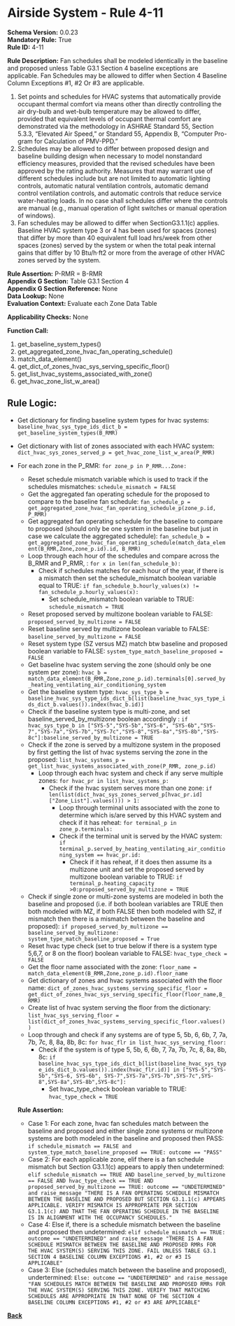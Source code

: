 # Airside System - Rule 4-11  
**Schema Version:** 0.0.23  
**Mandatory Rule:** True  
**Rule ID:** 4-11    
 
**Rule Description:** Fan schedules shall be modeled identically in the baseline and proposed unless Table G3.1 Section 4 baseline exceptions are applicable. Fan Schedules may be allowed to differ when Section 4 Baseline Column Exceptions #1, #2 Or #3 are applicable.  

1. Set points and schedules for HVAC systems that automatically provide occupant thermal comfort via means other than directly controlling the air dry-bulb and wet-bulb temperature may be allowed to differ, provided that equivalent levels of occupant thermal comfort are demonstrated via the methodology in ASHRAE Standard 55, Section 5.3.3, “Elevated Air Speed,” or Standard 55, Appendix B, “Computer Pro-gram for Calculation of PMV-PPD.”  
2. Schedules may be allowed to differ between proposed design and baseline building design when necessary to model nonstandard efficiency measures, provided that the revised schedules have been approved by the rating authority. Measures that may warrant use of different schedules include but are not limited to automatic lighting controls, automatic natural ventilation controls, automatic demand control ventilation controls, and automatic controls that reduce service water-heating loads. In no case shall schedules differ where the controls are manual (e.g., manual operation of light switches or manual operation of windows).  
3. Fan schedules may be allowed to differ when SectionG3.1.1(c) applies. Baseline HVAC system type 3 or 4 has been used for spaces (zones) that differ by more than 40 equivalent full load hrs/week from other spaces (zones) served by the system or when the total peak internal gains that differ by 10 Btu/h·ft2 or more from the average of other HVAC zones served by the system.  


**Rule Assertion:** P-RMR = B-RMR                                           
**Appendix G Section:** Table G3.1 Section 4  
**Appendix G Section Reference:** None  
**Data Lookup:** None  
**Evaluation Context:** Evaluate each Zone Data Table   

**Applicability Checks:** None   

**Function Call:** 

1. get_baseline_system_types()     
2. get_aggregated_zone_hvac_fan_operating_schedule()  
3. match_data_element()  
4. get_dict_of_zones_hvac_sys_serving_specific_floor()  
5. get_list_hvac_systems_associated_with_zone()
6. get_hvac_zone_list_w_area()

## Rule Logic:  
- Get dictionary for finding baseline system types for hvac systems: `baseline_hvac_sys_type_ids_dict_b = get_baseline_system_types(B_RMR)`
- Get dictionary with list of zones associated with each HVAC system: `dict_hvac_sys_zones_served_p = get_hvac_zone_list_w_area(P_RMR)`
- For each zone in the P_RMR: `for zone_p in P_RMR...Zone:`
    - Reset schedule mismatch variable which is used to track if the schedules mismatches: `schedule_mismatch = FALSE`
    - Get the aggregated fan operating schedule for the proposed to compare to the baseline fan schedule: `fan_schedule_p = get_aggregated_zone_hvac_fan_operating_schedule_p(zone_p.id, P_RMR)`
    - Get aggregated fan operating schedule for the baseline to compare to proposed (should only be one system in the baseline but just in case we calculate the aggregated schedule): `fan_schedule_b = get_aggregated_zone_hvac_fan_operating_schedule(match_data_element(B_RMR,Zone,zone_p.id).id, B_RMR)`
    - Loop through each hour of the schedules and compare across the B_RMR and P_RMR, : `for x in len(fan_schedule_b):`
        - Check if schedules matches for each hour of the year, if there is a mismatch then set the schedule_mismatch boolean variable equal to TRUE: `if fan_schedule_b.hourly_values(x) != fan_schedule_p.hourly_values(x):`  
            - Set schedule_mismatch boolean variable to TRUE: `schedule_mismatch = TRUE`            
    - Reset proposed served by multizone boolean variable to FALSE: `proposed_served_by_multizone = FALSE`
    - Reset baseline served by multizone boolean variable to FALSE: `baseline_served_by_multizone = FALSE`
    - Reset system type (SZ versus MZ) match btw baseline and proposed boolean variable to FALSE: `system_type_match_baseline_proposed = FALSE`
    - Get baseline hvac system serving the zone (should only be one system per zone): `hvac_b = match_data_element(B_RMR,Zone,zone_p.id).terminals[0].served_by_heating_ventilating_air_conditioning_system`
    - Get the baseline system type: `hvac_sys_type_b = baseline_hvac_sys_type_ids_dict_b[list(baseline_hvac_sys_type_ids_dict_b.values()).index(hvac_b.id)]`
    - Check if the baseline system type is multi-zone, and set baseline_served_by_multizone boolean accordingly : `if hvac_sys_type_b in ["SYS-5","SYS-5b","SYS-6", "SYS-6b","SYS-7","SYS-7a","SYS-7b","SYS-7c","SYS-8","SYS-8a","SYS-8b","SYS-8c"]:baseline_served_by_multizone = TRUE`
    - Check if the zone is served by a multizone system in the proposed by first getting the list of hvac systems serving the zone in the proposed: `list_hvac_systems_p = get_list_hvac_systems_associated_with_zone(P_RMR, zone_p.id)`
        - Loop through each hvac system and check if any serve multiple zones: `for hvac_pr in list_hvac_systems_p:`
            - Check if the hvac system serves more than one zone: `if len(list(dict_hvac_sys_zones_served_p[hvac_pr.id]["Zone_List"].values())) > 1:`
                - Loop through terminal units associated with the zone to determine which is/are served by this HVAC system and check if it has reheat: `for terminal_p in zone_p.terminals:`
                - Check if the terminal unit is served by the HVAC system: `if terminal_p.served_by_heating_ventilating_air_conditioning_system == hvac_pr.id:`
                    - Check if it has reheat, if it does then assume its a multizone unit and set the proposed served by multizone boolean variable to TRUE: `if terminal_p.heating_capacity >0:proposed_served_by_multizone = TRUE`   
    - Check if single zone or multi-zone systems are modeled in both the baseline and proposed (i.e. if both boolean variables are TRUE then both modeled with MZ, if both FALSE then both modeled with SZ, if mismatch then there is a mismatch between the baseline and proposed): `if proposed_served_by_multizone == baseline_served_by_multizone: system_type_match_baseline_proposed = True`
    - Reset hvac type check (set to true below if there is a system type 5,6,7, or 8 on the floor) boolean variable to FALSE: `hvac_type_check = FALSE`
    - Get the floor name associated with the zone: `floor_name = match_data_element(B_RMR,Zone,zone_p.id).floor_name`
    - Get dictionary of zones and hvac systems associated with the floor name: `dict_of_zones_hvac_systems_serving_specific_floor = get_dict_of_zones_hvac_sys_serving_specific_floor(floor_name,B_RMR)`
    - Create list of hvac system serving the floor from the dictionary: `list_hvac_sys_serving_floor = list(dict_of_zones_hvac_systems_serving_specific_floor.values())`
    - Loop through and check if any systems are of type 5, 5b, 6, 6b, 7, 7a, 7b, 7c, 8, 8a, 8b, 8c: `for hvac_flr in list_hvac_sys_serving_floor:`
        - Check if the system is of type 5, 5b, 6, 6b, 7, 7a, 7b, 7c, 8, 8a, 8b, 8c: `if baseline_hvac_sys_type_ids_dict_b[list(baseline_hvac_sys_type_ids_dict_b.values()).index(hvac_flr.id)] in ["SYS-5","SYS-5b","SYS-6, SYS-6b", SYS-7",SYS-7a",SYS-7b",SYS-7c",SYS-8",SYS-8a",SYS-8b",SYS-8c"]:`
            - Set hvac_type_check boolean variable to TRUE: `hvac_type_check = TRUE`  
                                
    **Rule Assertion:** 
    - Case 1: For each zone, hvac fan schedules match between the baseline and proposed and either single zone systems or multizone systems are both modeled in the baseline and proposed then PASS: `if schedule_mismatch == FALSE and system_type_match_baseline_proposed == TRUE: outcome == "PASS"`
    - Case 2: For each applicable zone, elif there is a fan schedule mismatch but Section G3.1.1(c) appears to apply then undetermined: `elif schedule_mismatch == TRUE AND baseline_served_by_multizone == FALSE AND hvac_type_check == TRUE AND proposed_served_by_multizone == TRUE: outcome == "UNDETERMINED" and raise_message "THERE IS A FAN OPERATING SCHEDULE MISMATCH BETWEEN THE BASELINE AND PROPOSED BUT SECTION G3.1.1(c) APPEARS APPLICABLE. VERIFY MISMATCH IS APPROPRIATE PER SECTION G3.1.1(c) AND THAT THE FAN OPERATING SCHEDULE IN THE BASELINE IS IN ALIGNMENT WITH THE OCCUPANCY SCHEDULES."`
    - Case 4: Else if, there is a schedule mismatch between the baseline and proposed then undetermined: `elif schedule_mismatch == TRUE: outcome == "UNDETERMINED" and raise_message "THERE IS A FAN SCHEDULE MISMATCH BETWEEN THE BASELINE AND PROPOSED RMRs FOR THE HVAC SYSTEM(S) SERVING THIS ZONE. FAIL UNLESS TABLE G3.1 SECTION 4 BASELINE COLUMN EXCEPTIONS #1, #2 or #3 IS APPLICABLE"` 
    - Case 3: Else (schedules match between the baseline and proposed), undertermined: `Else: outcome == "UNDETERMINED" and raise_message "FAN SCHEDULES MATCH BETWEEN THE BASELINE AND PROPOSED RMRs FOR THE HVAC SYSTEM(S) SERVING THIS ZONE. VERIFY THAT MATCHING SCHEDULES ARE APPROPRIATE IN THAT NONE OF THE SECTION 4 BASELINE COLUMN EXCEPTIONS #1, #2 or #3 ARE APPLICABLE"`  

 **[Back](../_toc.md)**